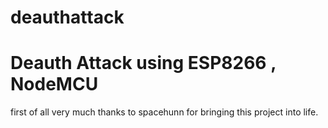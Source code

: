 # deauthattack
# Deauth Attack using ESP8266 , NodeMCU 
first of all very much thanks to spacehunn for bringing this project into life.
